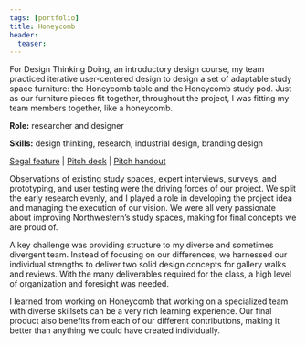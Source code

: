 ```yaml
---
tags: [portfolio]
title: Honeycomb
header:
  teaser:
---
```

For Design Thinking Doing, an introductory design course, my team practiced iterative user-centered design to design a set of adaptable study space furniture: the Honeycomb table and the Honeycomb study pod. Just as our furniture pieces fit together, throughout the project, I was fitting my team members together, like a honeycomb.

**Role:** researcher and designer

**Skills:** design thinking, research, industrial design, branding design

<a href="http://design.northwestern.edu/programs/segal-design-certificate/projects/profiles/program-project-profile.html" target="_blank">Segal feature</a> | <a href="https://drive.google.com/file/d/0B2oSUkGqekGVRS13eVpEdXFSazQ/view?usp=sharing" target="_blank">Pitch deck</a> | <a href="https://drive.google.com/file/d/0B2oSUkGqekGVVDRVR0owR3hoTGs/view?usp=sharing" target="_blank">Pitch handout</a>

Observations of existing study spaces, expert interviews, surveys, and prototyping, and user testing were the driving forces of our project. We split the early research evenly, and I played a role in developing the project idea and managing the execution of our vision. We were all very passionate about improving Northwestern’s study spaces, making for final concepts we are proud of.

A key challenge was providing structure to my diverse and sometimes divergent team. Instead of focusing on our differences, we harnessed our individual strengths to deliver two solid design concepts for gallery walks and reviews. With the many deliverables required for the class, a high level of organization and foresight was needed.

I learned from working on Honeycomb that working on a specialized team with diverse skillsets can be a very rich learning experience. Our final product also benefits from each of our different contributions, making it better than anything we could have created individually.
